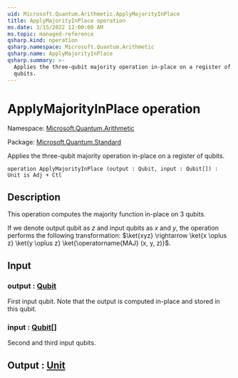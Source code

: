```yaml
---
uid: Microsoft.Quantum.Arithmetic.ApplyMajorityInPlace
title: ApplyMajorityInPlace operation
ms.date: 3/15/2022 12:00:00 AM
ms.topic: managed-reference
qsharp.kind: operation
qsharp.namespace: Microsoft.Quantum.Arithmetic
qsharp.name: ApplyMajorityInPlace
qsharp.summary: >-
  Applies the three-qubit majority operation in-place on a register of
  qubits.
---
```


# ApplyMajorityInPlace operation

Namespace: [Microsoft.Quantum.Arithmetic](xref:Microsoft.Quantum.Arithmetic)

Package: [Microsoft.Quantum.Standard](https://nuget.org/packages/Microsoft.Quantum.Standard)


Applies the three-qubit majority operation in-place on a register ofqubits.

```qsharp
operation ApplyMajorityInPlace (output : Qubit, input : Qubit[]) : Unit is Adj + Ctl
```


## Description

This operation computes the majority function in-place on 3 qubits.If we denote output qubit as $z$ and input qubits as $x$ and $y$,the operation performs the following transformation:$\ket{xyz} \rightarrow \ket{x \oplus z} \ket{y \oplus z} \ket{\operatorname{MAJ} (x, y, z)}$.

## Input

### output : [Qubit](xref:microsoft.quantum.qsharp.valueliterals#qubit-literals)

First input qubit. Note that the output is computed in-placeand stored in this qubit.


### input : [Qubit](xref:microsoft.quantum.qsharp.valueliterals#qubit-literals)[]

Second and third input qubits.



## Output : [Unit](xref:microsoft.quantum.qsharp.valueliterals#unit-literal)

